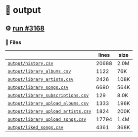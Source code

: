 # 📝  output 

## ⚙️ [run #3168](https://github.com/jwenerd/ytm-dl/actions/runs/12676948575)

### 📁 Files

|                                                                         |lines|size|
|-------------------------------------------------------------------------|-----|----|
|[`output/history.csv` ](output/history.csv)                              |20688|2.0M|
|[`output/library_albums.csv` ](output/library_albums.csv)                |1122 |76K |
|[`output/library_artists.csv` ](output/library_artists.csv)              |2426 |108K|
|[`output/library_songs.csv` ](output/library_songs.csv)                  |6690 |564K|
|[`output/library_subscriptions.csv` ](output/library_subscriptions.csv)  |129  |8.0K|
|[`output/library_upload_albums.csv` ](output/library_upload_albums.csv)  |1333 |196K|
|[`output/library_upload_artists.csv` ](output/library_upload_artists.csv)|1824 |200K|
|[`output/library_upload_songs.csv` ](output/library_upload_songs.csv)    |17794|1.4M|
|[`output/liked_songs.csv` ](output/liked_songs.csv)                      |4361 |368K|